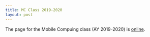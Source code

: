 ```yaml
---
title: MC Class 2019-2020
layout: post
---
```


The page for the Mobile Compuing class (AY 2019-2020) is [online]({{site.baseurl}}/mobile2019-2020.html).